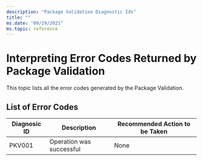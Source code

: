 ```yaml
---
description: "Package Validation Diagnostic Ids"
title: ""
ms.date: "09/29/2021"
ms.topic: reference
---
```

# Interpreting Error Codes Returned by Package Validation

This topic lists all the error codes generated by the Package Validation.
  
## List of Error Codes  
  
| Diagnosic ID | Description |Recommended Action to be Taken|  
|----------------|-----------------|------------------------------------|  
|PKV001 |Operation was successful|None|  

